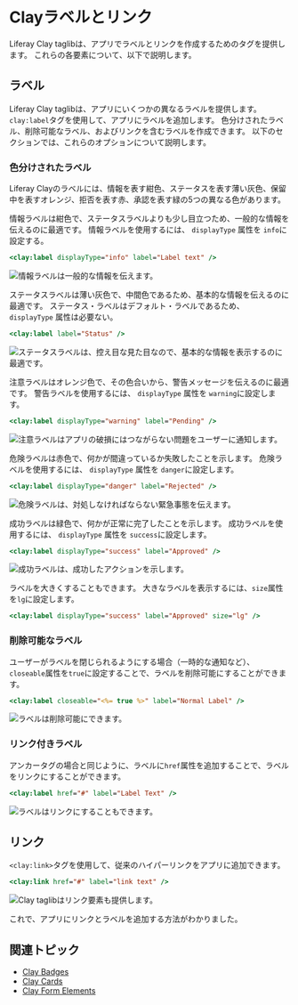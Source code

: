 # Clayラベルとリンク

Liferay Clay taglibは、アプリでラベルとリンクを作成するためのタグを提供します。 これらの各要素について、以下で説明します。

## ラベル

Liferay Clay taglibは、アプリにいくつかの異なるラベルを提供します。 `clay:label`タグを使用して、アプリにラベルを追加します。 色分けされたラベル、削除可能なラベル、およびリンクを含むラベルを作成できます。 以下のセクションでは、これらのオプションについて説明します。

### 色分けされたラベル

Liferay Clayのラベルには、情報を表す紺色、ステータスを表す薄い灰色、保留中を表すオレンジ、拒否を表す赤、承認を表す緑の5つの異なる色があります。

情報ラベルは紺色で、ステータスラベルよりも少し目立つため、一般的な情報を伝えるのに最適です。 情報ラベルを使用するには、 `displayType` 属性を `info`に設定する。

```jsp
<clay:label displayType="info" label="Label text" />
```

![情報ラベルは一般的な情報を伝えます。](./clay-links-and-labels/images/01.png)

ステータスラベルは薄い灰色で、中間色であるため、基本的な情報を伝えるのに最適です。 ステータス・ラベルはデフォルト・ラベルであるため、 `displayType` 属性は必要ない。

```jsp
<clay:label label="Status" />
```

![ステータスラベルは、控え目な見た目なので、基本的な情報を表示するのに最適です。](./clay-links-and-labels/images/02.png)

注意ラベルはオレンジ色で、その色合いから、警告メッセージを伝えるのに最適です。 警告ラベルを使用するには、 `displayType` 属性を `warning`に設定します。

```jsp
<clay:label displayType="warning" label="Pending" />
```

![注意ラベルはアプリの破損にはつながらない問題をユーザーに通知します。](./clay-links-and-labels/images/03.png)

危険ラベルは赤色で、何かが間違っているか失敗したことを示します。 危険ラベルを使用するには、 `displayType` 属性を `danger`に設定します。

```jsp
<clay:label displayType="danger" label="Rejected" />
```

![危険ラベルは、対処しなければならない緊急事態を伝えます。](./clay-links-and-labels/images/04.png)

成功ラベルは緑色で、何かが正常に完了したことを示します。 成功ラベルを使用するには、 `displayType` 属性を `success`に設定します。

```jsp
<clay:label displayType="success" label="Approved" />
```

![成功ラベルは、成功したアクションを示します。](./clay-links-and-labels/images/05.png)

ラベルを大きくすることもできます。 大きなラベルを表示するには、`size`属性を`lg`に設定します。

```jsp
<clay:label displayType="success" label="Approved" size="lg" />
```

### 削除可能なラベル

ユーザーがラベルを閉じられるようにする場合（一時的な通知など）、`closeable`属性を`true`に設定することで、ラベルを削除可能にすることができます。

```jsp
<clay:label closeable="<%= true %>" label="Normal Label" />
```

![ラベルは削除可能にできます。](./clay-links-and-labels/images/06.png)

### リンク付きラベル

アンカータグの場合と同じように、ラベルに`href`属性を追加することで、ラベルをリンクにすることができます。

```jsp
<clay:label href="#" label="Label Text" />
```

![ラベルはリンクにすることもできます。](./clay-links-and-labels/images/07.png)

## リンク

`<clay:link>`タグを使用して、従来のハイパーリンクをアプリに追加できます。

```jsp
<clay:link href="#" label="link text" />
```

![Clay taglibはリンク要素も提供します。](./clay-links-and-labels/images/08.png)

これで、アプリにリンクとラベルを追加する方法がわかりました。

## 関連トピック

* [Clay Badges](./clay-badges.md)
* [Clay Cards](./clay-cards.md)
* [Clay Form Elements](./clay-form-elements.md)